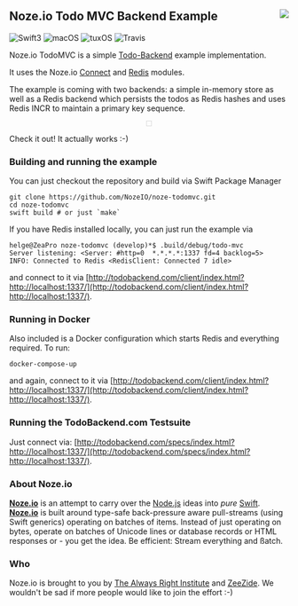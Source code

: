 <h2>Noze.io Todo MVC Backend Example
  <img src="https://pbs.twimg.com/profile_images/725354235056017409/poiNAOlB_400x400.jpg"
       align="right" />
</h2>

![Swift3](https://img.shields.io/badge/swift-3-blue.svg)
![macOS](https://img.shields.io/badge/os-macOS-green.svg?style=flat)
![tuxOS](https://img.shields.io/badge/os-tuxOS-green.svg?style=flat)
![Travis](https://api.travis-ci.org/NozeIO/noze-todomvc.svg?branch=develop&style=flat)

Noze.io TodoMVC is a simple [Todo-Backend](http://todobackend.com)
example implementation.

It uses the Noze.io 
[Connect](https://github.com/NozeIO/Noze.io/blob/master/Sources/connect/README.md)
and
[Redis](https://github.com/NozeIO/Noze.io/blob/master/Sources/redis/README.md)
modules.

The example is coming with two backends: a simple in-memory store as well as a
Redis backend which persists the todos as Redis hashes and uses Redis INCR to
maintain a primary key sequence.

<center><img src="http://noze.io/images/screenshot-todo-mvc-redis-1.jpeg" alt="" 
             style="border: 1px solid #DADADA; padding: 4px;"/></center>

Check it out! It actually works :-)

### Building and running the example

You can just checkout the repository and build via Swift Package Manager

    git clone https://github.com/NozeIO/noze-todomvc.git
    cd noze-todomvc
    swift build # or just `make`

If you have Redis installed locally, you can just run the example via

    helge@ZeaPro noze-todomvc (develop)*$ .build/debug/todo-mvc
    Server listening: <Server: #http=0  *.*.*.*:1337 fd=4 backlog=5>
    INFO: Connected to Redis <RedisClient: Connected 7 idle>

and connect to it via
[http://todobackend.com/client/index.html?http://localhost:1337/](http://todobackend.com/client/index.html?http://localhost:1337/).

### Running in Docker

Also included is a Docker configuration which starts Redis and everything
required. To run:

    docker-compose-up

and again, connect to it via
[http://todobackend.com/client/index.html?http://localhost:1337/](http://todobackend.com/client/index.html?http://localhost:1337/).

### Running the TodoBackend.com Testsuite

Just connect via:
[http://todobackend.com/specs/index.html?http://localhost:1337/](http://todobackend.com/specs/index.html?http://localhost:1337/).

### About Noze.io

[**Noze.io**](http://noze.io/) 
is an attempt to carry over the [Node.js](http://nodejs.org/)
ideas into *pure* [Swift](http://swift.org).
[**Noze.io**](http://noze.io/) 
is built around type-safe back-pressure aware pull-streams
(using Swift generics)
operating on batches of items. Instead of just operating on bytes,
operate on batches of Unicode lines or database records or HTML
responses or - you get the idea.
Be efficient: Stream everything and ßatch.


### Who

Noze.io is brought to you by
[The Always Right Institute](http://www.alwaysrightinstitute.com)
and
[ZeeZide](http://zeezide.de).
We wouldn't be sad if more people would like to join the effort :-)
